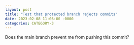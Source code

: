 ```yaml
---
layout: post
title: "Test that protected branch rejects commits"
date: 2023-02-08 11:03:00 -0000
categories: CATEGORY-3
---
```


Does the main branch prevent me from pushing this commit?
